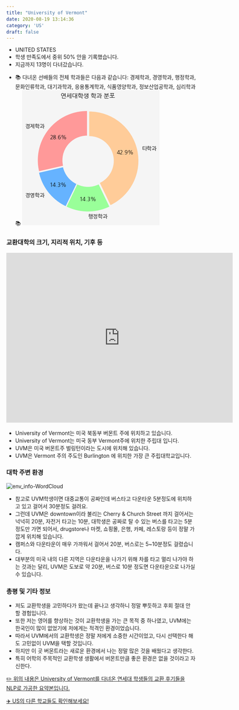 ```yaml
---
title: "University of Vermont"
date: 2020-08-19 13:14:36
category: 'US'
draft: false
---
```



* UNITED STATES
* 학생 만족도에서 중위 50% 안을 기록했습니다.
* 지금까지 13명이 다녀갔습니다. 
- 📚 다녀온 선배들의 전체 학과들은 다음과 같습니다: 경제학과, 경영학과, 행정학과, 문화인류학과, 대기과학과, 응용통계학과, 식품영양학과, 정보산업공학과, 심리학과 📚
![department-info](../plots/US000248.png)
### 교환대학의 크기, 지리적 위치, 기후 등
<iframe
width="600"
height="450"
frameborder="0" style="border:0"
src="https://www.google.com/maps/embed/v1/place?key=AIzaSyC9e1AME-pVmWC4hBpFdu5S4dKzyepa3HQ&q=University+of+Vermont&center=44.4778528,-73.1964637&zoom=14" allowfullscreen>
</iframe>

* University of Vermont는 미국 북동부 버몬트 주에 위치하고 있습니다.
* University of Vermont는 미국 동부 Vermont주에 위치한 주립대 입니다.
* UVM은 미국 버몬트주 벌링턴이라는 도시에 위치해 있습니다.
* UVM은 Vermont 주의 주도인 Burlington 에 위치한 가장 큰 주립대학교입니다.


### 대학 주변 환경

![env_info-WordCloud](../univ_wordclouds_okt/env_info/US000248_env_info_okt.png)

* 참고로 UVM학생이면 대중교통이 공짜인데 버스타고 다운타운 5분정도에 위치하고 있고 걸어서 30분정도 걸려요.
* 그런데 UVM은 downtown이라 불리는 Cherry & Church Street 까지 걸어서는 넉넉히 20분, 자전거 타고는 10분, 대학생은 공짜로 탈 수 있는 버스를 타고는 5분 정도만 가면 되어서, drugstore나 마켓, 쇼핑몰, 은행, 카페, 레스토랑 등이 정말 가깝게 위치해 있습니다.
* 캠퍼스와 다운타운이 매우 가까워서 걸어서 20분, 버스로는 5~10분정도 걸렸습니다.
* 대부분의 미국 내의 다른 지역은 다운타운을 나가기 위해 차를 타고 멀리 나가야 하는 것과는 달리, UVM은 도보로 약 20분, 버스로 10분 정도면 다운타운으로 나가실 수 있습니다.


### 총평 및 기타 정보 
* 저도 교환학생을 고민하다가 왔는데 끝나고 생각하니 정말 뿌듯하고 후회 절대 안 할 경험입니다.
* 또한 저는 영어를 향상하는 것이 교환학생을 가는 큰 목적 중 하나였고, UVM에는 한국인이 많이 없었기에 저에게는 적격인 환경이었습니다.
* 따라서 UVM에서의 교환학생은 정말 저에게 소중한 시간이었고, 다시 선택한다 해도 고민없이 UVM을 택할 것입니다.
* 하지만 이 곳 버몬트라는 새로운 환경에서 나는 정말 많은 것을 배웠다고 생각한다.
* 특히 어학의 주목적인 교환학생 생활에서 버몬트만큼 좋은 환경은 없을 것이라고 자신한다.


[✏️ 위의 내용은 University of Vermont를 다녀온 연세대 학생들의 교환 후기들을 NLP로 가공한 요약본입니다.](http://oia.yonsei.ac.kr/partner/expReport.asp?ucode=US000248&bgbn=A)

[✈️ US의 다른 학교들도 확인해보세요!](https://yonsei-exchange.netlify.app/?category=US)
